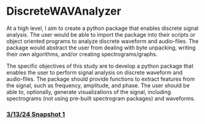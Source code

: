 # DiscreteWAVAnalyzer

At a high level, I aim to create a python package that enables discrete signal analysis. The user would be able to import the package
into their scripts or object oriented programs to analyze discrete waveform and audio-files. The package would abstract the user from
dealing with byte unpacking, writing their own algorithms, and/or creating spectrograms/graphs.

The specific objectives of this study are to develop a python package that enables the user to perform signal analysis on discrete
waveform and audio-files. The package should provide functions to extract features from the signal, such as frequency, amplitude, and
phase. The user should be able to, optionally, generate visualizations of the signal, including spectrograms (not using pre-built
spectrogram packages) and waveforms.


### [3/13/24 Snapshot 1](https://github.com/snhig/DiscreteWAVAnalyzer/wiki/Snapshot-1)
